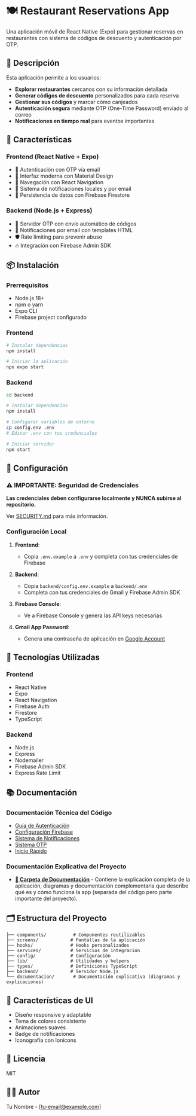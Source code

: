 # 🍽️ Restaurant Reservations App

Una aplicación móvil de React Native (Expo) para gestionar reservas en restaurantes con sistema de códigos de descuento y autenticación por OTP.

## 🎯 Descripción

Esta aplicación permite a los usuarios:
- **Explorar restaurantes** cercanos con su información detallada
- **Generar códigos de descuento** personalizados para cada reserva
- **Gestionar sus códigos** y marcar cómo canjeados
- **Autenticación segura** mediante OTP (One-Time Password) enviado al correo
- **Notificaciones en tiempo real** para eventos importantes

## 🚀 Características

### Frontend (React Native + Expo)
- 🔐 Autenticación con OTP vía email
- 🎨 Interfaz moderna con Material Design
- 📱 Navegación con React Navigation
- 🔔 Sistema de notificaciones locales y por email
- 💾 Persistencia de datos con Firebase Firestore

### Backend (Node.js + Express)
- 📧 Servidor OTP con envío automático de códigos
- 🔔 Notificaciones por email con templates HTML
- 🛡️ Rate limiting para prevenir abuso
- 🔥 Integración con Firebase Admin SDK

## 📦 Instalación

### Prerrequisitos
- Node.js 18+
- npm o yarn
- Expo CLI
- Firebase project configurado

### Frontend
```bash
# Instalar dependencias
npm install

# Iniciar la aplicación
npx expo start
```

### Backend
```bash
cd backend

# Instalar dependencias
npm install

# Configurar variables de entorno
cp config.env .env
# Editar .env con tus credenciales

# Iniciar servidor
npm start
```

## 🔧 Configuración

### ⚠️ IMPORTANTE: Seguridad de Credenciales

**Las credenciales deben configurarse localmente y NUNCA subirse al repositorio.**

Ver [SECURITY.md](./SECURITY.md) para más información.

### Configuración Local

1. **Frontend**: 
   - Copia `.env.example` a `.env` y completa con tus credenciales de Firebase

2. **Backend**: 
   - Copia `backend/config.env.example` a `backend/.env`
   - Completa con tus credenciales de Gmail y Firebase Admin SDK

3. **Firebase Console**:
   - Ve a Firebase Console y genera las API keys necesarias
   
4. **Gmail App Password**:
   - Genera una contraseña de aplicación en [Google Account](https://myaccount.google.com/apppasswords)

## 📱 Tecnologías Utilizadas

### Frontend
- React Native
- Expo
- React Navigation
- Firebase Auth
- Firestore
- TypeScript

### Backend
- Node.js
- Express
- Nodemailer
- Firebase Admin SDK
- Express Rate Limit

## 📚 Documentación

### Documentación Técnica del Código
- [Guía de Autenticación](./AUTHENTICATION_GUIDE.md)
- [Configuración Firebase](./FIREBASE_SETUP.md)
- [Sistema de Notificaciones](./NOTIFICATION_SYSTEM_README.md)
- [Sistema OTP](./OTP_SYSTEM_README.md)
- [Inicio Rápido](./QUICK_START.md)

### Documentación Explicativa del Proyecto
- **[📁 Carpeta de Documentación](./documentacion/)** - Contiene la explicación completa de la aplicación, diagramas y documentación complementaria que describe qué es y cómo funciona la app (separada del código pero parte importante del proyecto).

## 🗂️ Estructura del Proyecto

```
├── components/          # Componentes reutilizables
├── screens/            # Pantallas de la aplicación
├── hooks/              # Hooks personalizados
├── services/           # Servicios de integración
├── config/             # Configuración
├── lib/                # Utilidades y helpers
├── types/              # Definiciones TypeScript
├── backend/            # Servidor Node.js
└── documentacion/       # Documentación explicativa (diagramas y explicaciones)
```

## 🎨 Características de UI

- Diseño responsive y adaptable
- Tema de colores consistente
- Animaciones suaves
- Badge de notificaciones
- Iconografía con Ionicons

## 📄 Licencia

MIT

## 👨‍💻 Autor

Tu Nombre - [tu-email@example.com]
